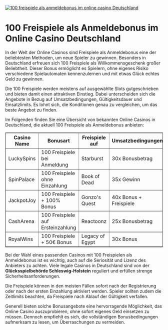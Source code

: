 [![100 freispiele als anmeldebonus im online casino Deutschland](https://123-caf.pages.dev/gitsignup.png)](https://vrmoo.ru/Bt82HjjY)

<h1>100 Freispiele als Anmeldebonus im Online Casino Deutschland</h1>  <p>In der Welt der Online Casinos sind Freispiele als Anmeldebonus eine der beliebtesten Methoden, um neue Spieler zu gewinnen. Besonders in Deutschland erfreuen sich 100 Freispiele als Willkommensgeschenk großer Beliebtheit. Dieser Bonus ermöglicht es Spielern, ohne eigenes Risiko verschiedene Spielautomaten kennenzulernen und mit etwas Glück echtes Geld zu gewinnen.</p>  <p>Die 100 Freispiele werden meistens auf ausgewählte Slots gutgeschrieben und bieten damit einen attraktiven Einstieg. Dabei unterscheiden sich die Angebote in Bezug auf Umsatzbedingungen, Gültigkeitsdauer und Einsatzlimits. Es lohnt sich, die Konditionen genau zu vergleichen, um das beste Angebot zu finden.</p>  <p>Im Folgenden finden Sie eine Übersicht von bekannten Online Casinos in Deutschland, die aktuell 100 Freispiele als Anmeldebonus anbieten:</p>  <table border="1" cellpadding="8" cellspacing="0" style="border-collapse: collapse; width: 100%;">   <thead>     <tr>       <th>Casino Name</th>       <th>Bonusart</th>       <th>Freispiele auf</th>       <th>Umsatzbedingungen</th>       <th>Gültigkeit</th>     </tr>   </thead>   <tbody>     <tr>       <td>LuckySpins</td>       <td>100 Freispiele bei Anmeldung</td>       <td>Starburst</td>       <td>30x Bonusbetrag</td>       <td>7 Tage</td>     </tr>     <tr>       <td>SpinPalace</td>       <td>100 Freispiele ohne Einzahlung</td>       <td>Book of Dead</td>       <td>35x Gewinn</td>       <td>5 Tage</td>     </tr>     <tr>       <td>JackpotJoy</td>       <td>100 Freispiele + 100% Bonus</td>       <td>Gonzo's Quest</td>       <td>40x Bonus + Freispiele</td>       <td>10 Tage</td>     </tr>     <tr>       <td>CashArena</td>       <td>100 Freispiele auf Ersteinzahlung</td>       <td>Reactoonz</td>       <td>25x Bonusbetrag</td>       <td>14 Tage</td>     </tr>     <tr>       <td>RoyalWins</td>       <td>100 Freispiele + 50€ Bonus</td>       <td>Legacy of Egypt</td>       <td>30x Bonus</td>       <td>7 Tage</td>     </tr>   </tbody> </table>  <p>Bei der Wahl eines passenden Casinos mit 100 Freispielen als Anmeldebonus ist es wichtig, auch auf die Seriosität und Lizenz des Anbieters zu achten. Viele legale Casinos in Deutschland sind von der <strong>Glücksspielbehörde Schleswig-Holstein</strong> reguliert und erfüllen strenge Sicherheitsanforderungen.</p>  <p>Die Freispiele können in den meisten Fällen sofort nach der Registrierung oder nach der ersten Einzahlung aktiviert werden. Spieler sollten zudem die Zeitlimits beachten, da Freispiele nach Ablauf der Gültigkeit verfallen.</p>  <p>Generell bieten solche Bonusangebote eine hervorragende Möglichkeit, das Online Casino auszuprobieren, ohne sofort eigenes Geld einsetzen zu müssen. Dennoch empfiehlt es sich, die vollständigen Bonusbedingungen aufmerksam zu lesen, um Überraschungen zu vermeiden.</p>